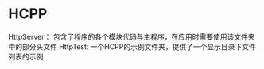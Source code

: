 # HCPP
HttpServer：
    包含了程序的各个模块代码与主程序，在应用时需要使用该文件夹中的部分头文件
HttpTest:
    一个HCPP的示例文件夹，提供了一个显示目录下文件列表的示例
